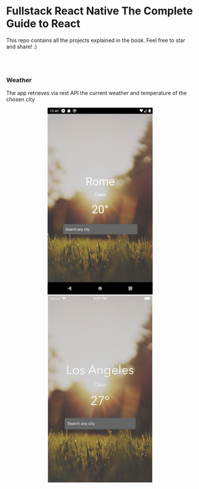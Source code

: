 # Fullstack React Native The Complete Guide to React

This repo contains all the projects explained in the book. Feel free to star and share! :) 
 
<br/>
<br/>

### Weather 

The app retrieves via rest API the current weather and temperature of the chosen city

<div align="center">
    <img src="weather/screens/android.png" height="500"/>  
    <img src="weather/screens/iOS.png" height="500"/>
</div>

